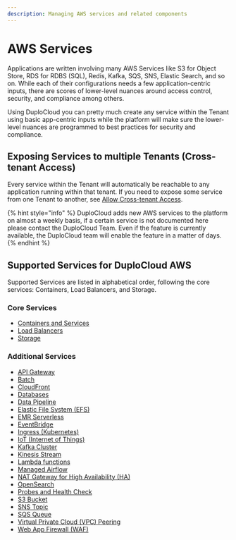 ```yaml
---
description: Managing AWS services and related components
---
```


# AWS Services

Applications are written involving many AWS Services like S3 for Object Store, RDS for RDBS (SQL), Redis, Kafka, SQS, SNS, Elastic Search, and so on. While each of their configurations needs a few application-centric inputs, there are scores of lower-level nuances around access control, security, and compliance among others.

Using DuploCloud you can pretty much create any service within the Tenant using basic app-centric inputs while the platform will make sure the lower-level nuances are programmed to best practices for security and compliance.&#x20;

## Exposing Services to multiple Tenants (Cross-tenant Access)

Every service within the Tenant will automatically be reachable to any application running within that tenant. If you need to expose some service from one Tenant to another, see [Allow Cross-tenant Access](../../user-administration/access-control/tenant-access/cross-tenant-access.md).

{% hint style="info" %}
DuploCloud adds new AWS services to the platform on almost a weekly basis, if a certain service is not documented here please contact the DuploCloud Team. Even if the feature is currently available, the DuploCloud team will enable the feature in a matter of days.
{% endhint %}

## Supported Services for DuploCloud AWS

Supported Services are listed in alphabetical order, following the core services:  Containers, Load Balancers, and Storage.

### Core Services

* [Containers and Services](containers/)
* [Load Balancers](load-balancers/)
* [Storage](storage/)

### Additional Services

* [API Gateway](api-gateway.md)
* [Batch](batch.md)
* [CloudFront](cloudfront.md)
* [Databases](database/)
* [Data Pipeline](data-pipeline.md)
* [Elastic File System (EFS)](elastic-file-system-efs/)
* [EMR Serverless](emr-serverless.md)
* [EventBridge](cloud-watch.md)
* [Ingress (Kubernetes)](../../aws/aws-services/adding-ingress.md)
* [IoT (Internet of Things)](iot-internet-of-things.md)
* [Kafka Cluster](kafka-cluster.md)
* [Kinesis Stream](kinesis-stream.md)
* [Lambda functions](lambda/)
* [Managed Airflow](managed-airflow.md)
* [NAT Gateway for High Availability (HA)](nat-gateway-for-ha.md)
* [OpenSearch](elasticsearch.md)
* [Probes and Health Check](setting-up-probes.md)
* [S3 Bucket](s3-bucket.md)
* [SNS Topic](sns-topic.md)
* [SQS Queue](sqs-queue.md)
* [Virtual Private Cloud (VPC) Peering ](virtual-private-cloud-vpc-peering.md)
* [Web App Firewall (WAF)](web-application-firewall-waf.md)

